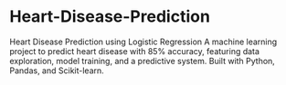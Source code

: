 # Heart-Disease-Prediction
Heart Disease Prediction using Logistic Regression A machine learning project to predict heart disease with 85% accuracy, featuring data exploration, model training, and a predictive system. Built with Python, Pandas, and Scikit-learn.
